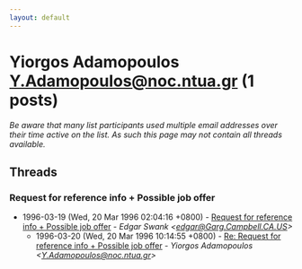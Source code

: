 ```yaml
---
layout: default
---
```


# Yiorgos Adamopoulos <Y.Adamopoulos@noc.ntua.gr> (1 posts)

_Be aware that many list participants used multiple email addresses over their time active on the list. As such this page may not contain all threads available._

## Threads

### Request for reference info + Possible job offer
+ 1996-03-19 (Wed, 20 Mar 1996 02:04:16 +0800) - [Request for reference info + Possible job offer](/archive/1996/03/d1a7ab0880d5985b2215e1f3c8cd4be106caecf765741e2b42d5d765b07ef128) - _Edgar Swank \<edgar@Garg.Campbell.CA.US\>_
  + 1996-03-20 (Wed, 20 Mar 1996 10:14:55 +0800) - [Re: Request for reference info + Possible job offer](/archive/1996/03/fb9914690fe7a0b9480f7df09e113525ea204d8d45477223a8ba0dc431a610f8) - _Yiorgos Adamopoulos \<Y.Adamopoulos@noc.ntua.gr\>_


